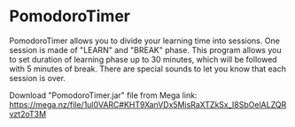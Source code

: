 # PomodoroTimer
  PomodoroTimer allows you to divide your learning time into sessions.
  One session is made of "LEARN" and "BREAK" phase.
  This program allows you to set duration of learning phase up to 30 minutes, which will be followed with 5 minutes of break.
  There are special sounds to let you know that each session is over. 

Download "PomodoroTimer.jar" file from Mega link:
https://mega.nz/file/1ul0VARC#KHT9XanVDx5MisRaXTZkSx_I8SbOelALZQRvzt2oT3M
